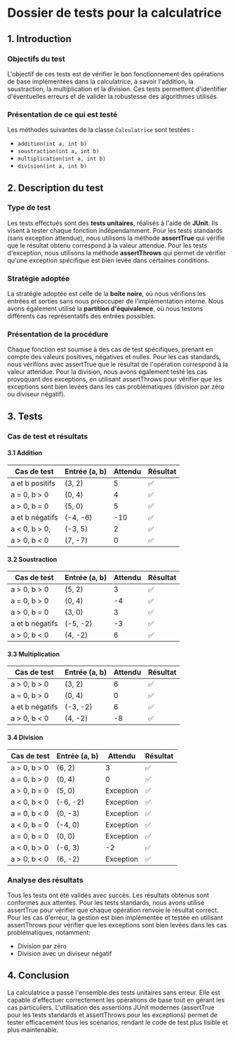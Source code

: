 # Dossier de tests pour la calculatrice

## 1. Introduction

### Objectifs du test
L'objectif de ces tests est de vérifier le bon fonctionnement des opérations de base implémentées dans la calculatrice, à savoir l'addition, la soustraction, la multiplication et la division. Ces tests permettent d'identifier d'éventuelles erreurs et de valider la robustesse des algorithmes utilisés.

### Présentation de ce qui est testé
Les méthodes suivantes de la classe `Calculatrice` sont testées :
- `addition(int a, int b)`
- `soustraction(int a, int b)`
- `multiplication(int a, int b)`
- `division(int a, int b)`

## 2. Description du test

### Type de test
Les tests effectués sont des **tests unitaires**, réalisés à l'aide de **JUnit**. Ils visent à tester chaque fonction indépendamment. Pour les tests standards (sans exception attendue), nous utilisons la méthode **assertTrue** qui vérifie que le résultat obtenu correspond à la valeur attendue. Pour les tests d'exception, nous utilisons la méthode **assertThrows** qui permet de vérifier qu'une exception spécifique est bien levée dans certaines conditions.

### Stratégie adoptée
La stratégie adoptée est celle de la **boîte noire**, où nous vérifions les entrées et sorties sans nous préoccuper de l'implémentation interne. Nous avons également utilisé la **partition d'équivalence**, où nous testons différents cas représentatifs des entrées possibles.

### Présentation de la procédure
Chaque fonction est soumise à des cas de test spécifiques, prenant en compte des valeurs positives, négatives et nulles. Pour les cas standards, nous vérifions avec assertTrue que le résultat de l'opération correspond à la valeur attendue. Pour la division, nous avons également testé les cas provoquant des exceptions, en utilisant assertThrows pour vérifier que les exceptions sont bien levées dans les cas problématiques (division par zéro ou diviseur négatif).

## 3. Tests

### Cas de test et résultats

#### 3.1 Addition
| Cas de test | Entrée (a, b) | Attendu | Résultat |
|------------|--------------|---------|----------|
| a et b positifs | (3, 2) | 5 | ✅ |
| a = 0, b > 0 | (0, 4) | 4 | ✅ |
| a > 0, b = 0 | (5, 0) | 5 | ✅ |
| a et b négatifs | (-4, -6) | -10 | ✅ |
| a < 0, b > 0, | (-3, 5) | 2 | ✅ |
| a > 0, b < 0 | (7, -7) | 0 | ✅ |

#### 3.2 Soustraction
| Cas de test | Entrée (a, b) | Attendu | Résultat |
|------------|--------------|---------|----------|
| a > 0, b > 0 | (5, 2) | 3 | ✅ |
| a = 0, b > 0 | (0, 4) | -4 | ✅ |
| a > 0, b = 0 | (3, 0) | 3 | ✅ |
| a et b négatifs | (-5, -2) | -3 | ✅ |
| a > 0, b < 0 | (4, -2) | 6 | ✅ |

#### 3.3 Multiplication
| Cas de test | Entrée (a, b) | Attendu | Résultat |
|------------|--------------|---------|----------|
| a > 0, b > 0 | (3, 2) | 6 | ✅ |
| a = 0, b > 0 | (0, 4) | 0 | ✅ |
| a et b négatifs | (-3, -2) | 6 | ✅ |
| a > 0, b < 0 | (4, -2) | -8 | ✅ |

#### 3.4 Division
| Cas de test | Entrée (a, b) | Attendu | Résultat |
|------------|--------------|---------|----------|
| a > 0, b > 0 | (6, 2) | 3 | ✅ |
| a = 0, b > 0 | (0, 4) | 0 | ✅ |
| a > 0, b = 0 | (5, 0) | Exception | ✅ |
| a < 0, b < 0 | (-6, -2) | Exception | ✅ |
| a = 0, b < 0 | (0, -3) | Exception | ✅ |
| a < 0, b = 0 | (-4, 0) | Exception | ✅ |
| a = 0, b = 0 | (0, 0) | Exception | ✅ |
| a < 0, b > 0 | (-6, 3) | -2 | ✅ |
| a > 0, b < 0 | (6, -2) | Exception | ✅ |

### Analyse des résultats
Tous les tests ont été validés avec succès. Les résultats obtenus sont conformes aux attentes. Pour les tests standards, nous avons utilisé assertTrue pour vérifier que chaque opération renvoie le résultat correct. Pour les cas d'erreur, la gestion est bien implémentée et testée en utilisant assertThrows pour vérifier que les exceptions sont bien levées dans les cas problématiques, notamment:
- Division par zéro
- Division avec un diviseur négatif

## 4. Conclusion
La calculatrice a passé l'ensemble des tests unitaires sans erreur. Elle est capable d'effectuer correctement les opérations de base tout en gérant les cas particuliers. L'utilisation des assertions JUnit modernes (assertTrue pour les tests standards et assertThrows pour les exceptions) permet de tester efficacement tous les scénarios, rendant le code de test plus lisible et plus maintenable.

